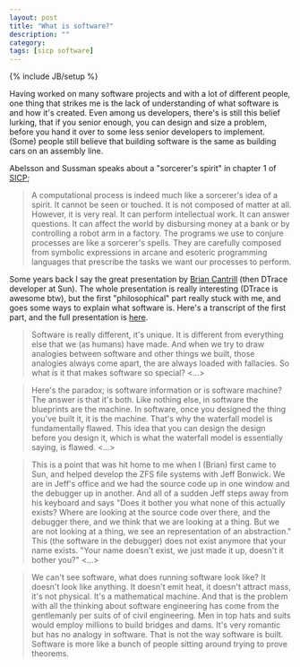 ```yaml
---
layout: post
title: "What is software?"
description: ""
category:
tags: [sicp software]
---
```

{% include JB/setup %}

Having worked on many software projects and with a lot of different people, one thing that strikes me is the lack of understanding of what software is and how it's created. Even among us developers, there's is still this belief lurking, that if you senior enough, you can design and size a problem, before you hand it over to some less senior developers to implement. (Some) people still believe that building software is the same as building cars on an assembly line.

Abelsson and Sussman speaks about a "sorcerer's spirit" in chapter 1 of [SICP](http://mitpress.mit.edu/sicp/);

> A computational process is indeed much like a sorcerer's idea of a spirit. It cannot be seen or touched. It is not composed of matter at all. However, it is very real. It can perform intellectual work. It can answer questions. It can affect the world by disbursing money at a bank or by controlling a robot arm in a factory. The programs we use to conjure processes are like a sorcerer's spells. They are carefully composed from symbolic expressions in arcane and esoteric programming languages that prescribe the tasks we want our processes to perform.

Some years back I say the great presentation by [Brian Cantrill](http://dtrace.org/blogs/bmc/) (then DTrace developer at Sun). The whole presentation is really interesting (DTrace is awesome btw), but the first "philosophical" part really stuck with me, and goes some ways to explain what software is. Here's a transcript of the first part, and the full presentation is [here](http://www.youtube.com/watch?v=TgmA48fILq8&feature=gv).

> Software is really different, it's unique. It is different from everything else that we (as humans) have made. And when we try to draw analogies between software and other things we built, those analogies always come apart, the are always loaded with fallacies. So what is it that makes software so special? <...>

> Here's the paradox; is software information or is software machine? The answer is that it's both. Like nothing else, in software the blueprints are the machine. In software, once you designed the thing you've built it, it is the machine. That's why the waterfall model is fundamentally flawed. This idea that you can design the design before you design it, which is what the waterfall model is essentially saying, is flawed. <...>

> This is a point that was hit home to me when I (Brian) first came to Sun, and helped develop the ZFS file systems with Jeff Bonwick. We are in Jeff's office and we had the source code up in one window and the debugger up in another. And all of a sudden Jeff steps away from his keyboard and says "Does it bother you what none of this actually exists? Where are looking at the source code over there, and the debugger there, and we think that we are looking at a thing. But we are not looking at a thing, we see an representation of an abstraction." This (the software in the debugger) does not exist anymore that your name exists. "Your name doesn't exist, we just made it up, doesn't it bother you?" <...>

> We can't see software, what does running software look like? It doesn't look like anything. It doesn't emit heat, it doesn't attract mass, it's not physical. It's a mathematical machine. And that is the problem with all the thinking about software engineering has come from the gentlemanly per suits of of civil engineering. Men in top hats and suits would employ millions to build bridges and dams. It's very romantic but has no analogy in software. That is not the way software is built. Software is more like a bunch of people sitting around trying to prove theorems.
